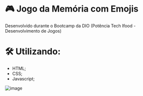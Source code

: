 # 🎮 Jogo da Memória com Emojis
Desenvolvido durante o Bootcamp da DIO (Potência Tech Ifood - Desenvolvimento de Jogos)
##
# 🛠 Utilizando:
- HTML;
- CSS;
- Javascript;

![image](https://github.com/GabrielBitral/game-memory-emoji/assets/77023882/52775bdd-1a71-4a03-bf54-d026b35d89fe)
